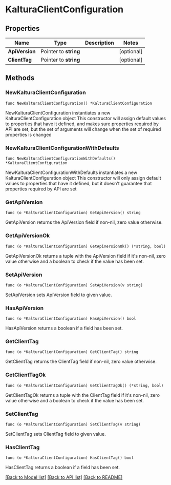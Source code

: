 # KalturaClientConfiguration

## Properties

Name | Type | Description | Notes
------------ | ------------- | ------------- | -------------
**ApiVersion** | Pointer to **string** |  | [optional] 
**ClientTag** | Pointer to **string** |  | [optional] 

## Methods

### NewKalturaClientConfiguration

`func NewKalturaClientConfiguration() *KalturaClientConfiguration`

NewKalturaClientConfiguration instantiates a new KalturaClientConfiguration object
This constructor will assign default values to properties that have it defined,
and makes sure properties required by API are set, but the set of arguments
will change when the set of required properties is changed

### NewKalturaClientConfigurationWithDefaults

`func NewKalturaClientConfigurationWithDefaults() *KalturaClientConfiguration`

NewKalturaClientConfigurationWithDefaults instantiates a new KalturaClientConfiguration object
This constructor will only assign default values to properties that have it defined,
but it doesn't guarantee that properties required by API are set

### GetApiVersion

`func (o *KalturaClientConfiguration) GetApiVersion() string`

GetApiVersion returns the ApiVersion field if non-nil, zero value otherwise.

### GetApiVersionOk

`func (o *KalturaClientConfiguration) GetApiVersionOk() (*string, bool)`

GetApiVersionOk returns a tuple with the ApiVersion field if it's non-nil, zero value otherwise
and a boolean to check if the value has been set.

### SetApiVersion

`func (o *KalturaClientConfiguration) SetApiVersion(v string)`

SetApiVersion sets ApiVersion field to given value.

### HasApiVersion

`func (o *KalturaClientConfiguration) HasApiVersion() bool`

HasApiVersion returns a boolean if a field has been set.

### GetClientTag

`func (o *KalturaClientConfiguration) GetClientTag() string`

GetClientTag returns the ClientTag field if non-nil, zero value otherwise.

### GetClientTagOk

`func (o *KalturaClientConfiguration) GetClientTagOk() (*string, bool)`

GetClientTagOk returns a tuple with the ClientTag field if it's non-nil, zero value otherwise
and a boolean to check if the value has been set.

### SetClientTag

`func (o *KalturaClientConfiguration) SetClientTag(v string)`

SetClientTag sets ClientTag field to given value.

### HasClientTag

`func (o *KalturaClientConfiguration) HasClientTag() bool`

HasClientTag returns a boolean if a field has been set.


[[Back to Model list]](../README.md#documentation-for-models) [[Back to API list]](../README.md#documentation-for-api-endpoints) [[Back to README]](../README.md)


